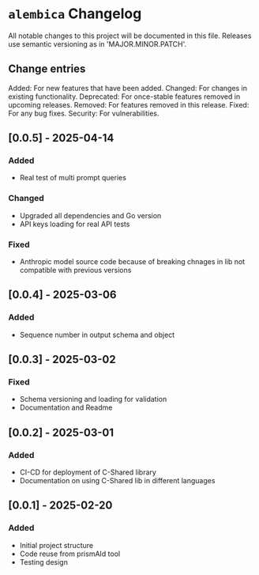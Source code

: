 # `alembica` Changelog
All notable changes to this project will be documented in this file.
Releases use semantic versioning as in 'MAJOR.MINOR.PATCH'.
## Change entries
Added: For new features that have been added.
Changed: For changes in existing functionality.
Deprecated: For once-stable features removed in upcoming releases.
Removed: For features removed in this release.
Fixed: For any bug fixes.
Security: For vulnerabilities.

## [0.0.5] - 2025-04-14
### Added
- Real test of multi prompt queries
### Changed
- Upgraded all dependencies and Go version
- API keys loading for real API tests
### Fixed
- Anthropic model source code because of breaking chnages in lib not compatible with previous versions

## [0.0.4] - 2025-03-06
### Added
- Sequence number in output schema and object

## [0.0.3] - 2025-03-02
### Fixed
- Schema versioning and loading for validation
- Documentation and Readme

## [0.0.2] - 2025-03-01
### Added
- CI-CD for deployment of C-Shared library
- Documentation on using C-Shared lib in different languages

## [0.0.1] - 2025-02-20
### Added
- Initial project structure
- Code reuse from prismAId tool
- Testing design
